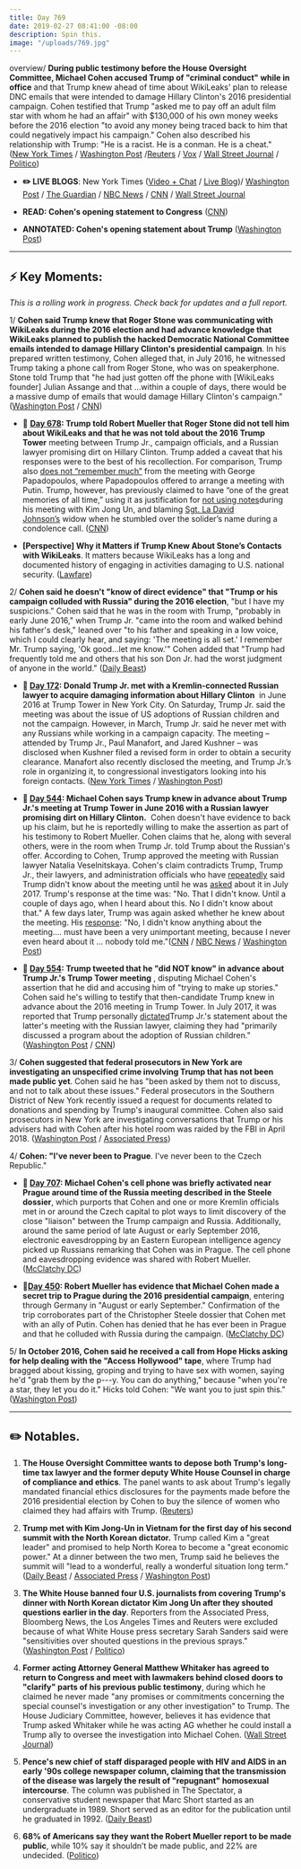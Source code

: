 ```yaml
---
title: Day 769
date: 2019-02-27 08:41:00 -08:00
description: Spin this.
image: "/uploads/769.jpg"
---
```


overview/ **During public testimony before the House Oversight Committee, Michael Cohen accused Trump of "criminal conduct" while in office** and that Trump knew ahead of time about WikiLeaks' plan to release DNC emails that were intended to damage Hillary Clinton's 2016 presidential campaign. Cohen testified that Trump "asked me to pay off an adult film star with whom he had an affair" with $130,000 of his own money weeks before the 2016 election "to avoid any money being traced back to him that could negatively impact his campaign." Cohen also described his relationship with Trump: "He is a racist. He is a conman. He is a cheat." ([New York Times](https://www.nytimes.com/2019/02/26/us/politics/michael-cohen-trump-congress.html) / [Washington Post](https://www.washingtonpost.com/world/national-security/michael-cohen-testimony/2019/02/27/089664f0-39fb-11e9-a2cd-307b06d0257b_story.html) /[Reuters](https://www.reuters.com/article/us-usa-trump-russia-cohen-idUSKCN1QG0IZ) / [Vox](https://www.vox.com/2019/2/26/18241180/michael-cohen-house-testimony-what-time-how-to-watch) / [Wall Street Journal](https://www.wsj.com/articles/cohen-to-say-trump-knew-about-wikileaks-talks-engaged-in-criminal-conduct-while-in-office-11551249532) / [Politico](https://www.politico.com/story/2019/02/26/cohen-trump-racist-conman-cheat-1189951))

* **✏️ LIVE BLOGS**: New York Times ([Video \+ Chat](https://www.nytimes.com/interactive/2019/02/27/us/politics/michael-cohen-testimony.html) / [Live Blog](https://www.nytimes.com/2019/02/27/us/politics/cohen-live-testimony.html))/ [Washington Post](https://www.washingtonpost.com/world/national-security/michael-cohen-testimony/2019/02/27/089664f0-39fb-11e9-a2cd-307b06d0257b_story.html) / [The Guardian](https://www.theguardian.com/us-news/live/2019/feb/27/michael-cohen-testimony-trump-news-latest-live-updates-hearing-payments-stormy-daniels-today) / [NBC News](https://www.nbcnews.com/politics/congress/live-blog/live-updates-michael-cohen-testimony-congress-n976196) / [CNN](https://www.cnn.com/politics/live-news/michael-cohen-testimony/index.html) / [Wall Street Journal](https://www.wsj.com/livecoverage/cohen-hearing-2019)

* **READ: Cohen's opening statement to Congress** ([CNN](https://www.cnn.com/2019/02/27/politics/cohen-testimony-read/index.html))

* **ANNOTATED: Cohen's opening statement about Trump** ([Washington Post](https://www.washingtonpost.com/politics/2019/02/27/michael-cohens-explosive-opening-statement-annotated/))

---

## ⚡️ Key Moments:

*This is a rolling work in progress. Check back for updates and a full report.*

1/ **Cohen said Trump knew that Roger Stone was communicating with WikiLeaks during the 2016 election and had advance knowledge that WikiLeaks planned to publish the hacked Democratic National Committee emails intended to damage Hillary Clinton's presidential campaign**. In his prepared written testimony, Cohen alleged that, in July 2016, he witnessed Trump taking a phone call from Roger Stone, who was on speakerphone. Stone told Trump that "he had just gotten off the phone with \[WikiLeaks founder\] Julian Assange and that …within a couple of days, there would be a massive dump of emails that would damage Hillary Clinton's campaign." ([Washington Post](https://www.washingtonpost.com/world/national-security/michael-cohen-testimony/2019/02/27/089664f0-39fb-11e9-a2cd-307b06d0257b_story.html) / [CNN](https://www.cnn.com/2019/02/27/politics/michael-cohen-testimony/index.html))

* 📌 **[Day 678](https://whatthefuckjusthappenedtoday.com/2018/11/28/day-678/): Trump told Robert Mueller that Roger Stone did not tell him about WikiLeaks and that he was not told about the 2016 Trump Tower** meeting between Trump Jr., campaign officials, and a Russian lawyer promising dirt on Hillary Clinton. Trump added a caveat that his responses were to the best of his recollection. For comparison, Trump also [does not “remember much”](https://whatthefuckjusthappenedtoday.com/2017/11/03/day-288/#1-trump-does-not-remember-much-from) from the meeting with George Papadopoulos, where Papadopoulos offered to arrange a meeting with Putin. Trump, however, has previously claimed to have “one of the great memories of all time,” using it as justification for [not using notes](https://whatthefuckjusthappenedtoday.com/2018/06/12/day-509/#trump-didnt-use-notes-for-his-meetin)during his meeting with Kim Jong Un, and blaming [Sgt. La David Johnson’s](https://whatthefuckjusthappenedtoday.com/2017/10/26/day-280/#7-trump-said-the-soldiers-widow-must) widow when he stumbled over the solider’s name during a condolence call. ([CNN](https://www.cnn.com/2018/11/28/politics/trump-mueller-answers-wikileaks-trump-tower/index.html))

* **\[Perspective\] Why it Matters if Trump Knew About Stone’s Contacts with WikiLeaks**. It matters because WikiLeaks has a long and documented history of engaging in activities damaging to U.S. national security. ([Lawfare](https://www.lawfareblog.com/why-it-matters-if-trump-knew-about-stones-contacts-wikileaks))

2/ **Cohen said he doesn't "know of direct evidence" that "Trump or his campaign colluded with Russia" during the 2016 election**, "but I have my suspicions." Cohen said that he was in the room with Trump, "probably in early June 2016," when Trump Jr. "came into the room and walked behind his father's desk," leaned over "to his father and speaking in a low voice, which I could clearly hear, and saying: 'The meeting is all set.' I remember Mr. Trump saying, 'Ok good…let me know.'" Cohen added that "Trump had frequently told me and others that his son Don Jr. had the worst judgment of anyone in the world." ([Daily Beast](https://www.thedailybeast.com/cohens-leaked-testimony-don-jr-had-the-worst-judgment-of-anyone-in-the-world-and-more))

* **📌 [Day 172](https://whatthefuckjusthappenedtoday.com/2017/07/10/Day-172/#1-donald-trump-jr-met-with-a-kremlin): Donald Trump Jr. met with a Kremlin-connected Russian lawyer to acquire damaging information about Hillary Clinton**  in June 2016 at Trump Tower in New York City. On Saturday, Trump Jr. said the meeting was about the issue of US adoptions of Russian children and not the campaign. However, in March, Trump Jr. said he never met with any Russians while working in a campaign capacity. The meeting – attended by Trump Jr., Paul Manafort, and Jared Kushner – was disclosed when Kushner filed a revised form in order to obtain a security clearance. Manafort also recently disclosed the meeting, and Trump Jr.’s role in organizing it, to congressional investigators looking into his foreign contacts. ([New York Times](https://www.nytimes.com/2017/07/09/us/politics/trump-russia-kushner-manafort.html) / [Washington Post](https://www.washingtonpost.com/news/the-fix/wp/2017/07/10/donald-trump-jr-just-contradicted-a-whole-bunch-of-white-house-denials-of-russian-contacts/))

* **📌 [Day 544](https://whatthefuckjusthappenedtoday.com/2018/07/27/day-554/#1-michael-cohen-says-trump-knew-in-a): Michael Cohen says Trump knew in advance about Trump Jr.'s meeting at Trump Tower in June 2016 with a Russian lawyer promising dirt on Hillary Clinton.**  Cohen doesn't have evidence to back up his claim, but he is reportedly willing to make the assertion as part of his testimony to Robert Mueller. Cohen claims that he, along with several others, were in the room when Trump Jr. told Trump about the Russian's offer. According to Cohen, Trump approved the meeting with Russian lawyer Natalia Veselnitskaya. Cohen's claim contradicts Trump, Trump Jr., their lawyers, and administration officials who have [repeatedly](https://whatthefuckjusthappenedtoday.com/2017/07/10/Day-172/#1-donald-trump-jr-met-with-a-kremlin) said Trump didn't know about the meeting until he was [asked](https://www.reuters.com/article/us-usa-trump-interview-highlights-idUSKBN19X34X) about it in July 2017. Trump's response at the time was: "No. That I didn't know. Until a couple of days ago, when I heard about this. No I didn't know about that." A few days later, Trump was again asked whether he knew about the meeting. His [response](https://www.nytimes.com/2017/07/19/us/politics/trump-interview-transcript.html): "No, I didn't know anything about the meeting…. must have been a very unimportant meeting, because I never even heard about it … nobody told me."([CNN](https://www.cnn.com/2018/07/26/politics/michael-cohen-donald-trump-june-2016-meeting-knowledge/index.html) / [NBC News](https://www.nbcnews.com/politics/politics-news/cohen-claims-trump-knew-2016-russia-meeting-source-says-n895141) / [Washington Post](https://www.washingtonpost.com/news/politics/wp/2018/07/27/the-trump-tower-meeting-increasing-looks-as-bad-for-trump-as-it-at-first-seemed/?utm_term=.2ce88189a735))

* **📌 [Day 554](https://whatthefuckjusthappenedtoday.com/2018/07/27/day-554/#2-trump-tweeted-that-he-did-not-know): Trump tweeted that he "did NOT know" in advance about Trump Jr.'s Trump Tower meeting** , disputing Michael Cohen's assertion that he did and accusing him of "trying to make up stories." Cohen said he's willing to testify that then-candidate Trump knew in advance about the 2016 meeting in Trump Tower. In July 2017, it was reported that Trump personally [dictated](https://whatthefuckjusthappenedtoday.com/2017/08/01/day-194/#1-trump-personally-dictated-trump-jr)Trump Jr.'s statement about the latter's meeting with the Russian lawyer, claiming they had "primarily discussed a program about the adoption of Russian children." ([Washington Post](https://www.washingtonpost.com/politics/trump-maintains-not-knowing-in-advance-about-meeting-with-russians-disputing-cohen-claim/2018/07/27/5e18f57a-9143-11e8-bcd5-9d911c784c38_story.html) / [CNN](https://www.cnn.com/2018/07/27/politics/donald-trump-reacts-michael-cohen-mueller/index.html))

3/ **Cohen suggested that federal prosecutors in New York are investigating an unspecified crime involving Trump that has not been made public yet**. Cohen said he has "been asked by them not to discuss, and not to talk about these issues." Federal prosecutors in the Southern District of New York recently issued a request for documents related to donations and spending by Trump's inaugural committee. Cohen also said prosecutors in New York are investigating conversations that Trump or his advisers had with Cohen after his hotel room was raided by the FBI in April 2018. ([Washington Post](https://www.washingtonpost.com/world/national-security/michael-cohen-testimony/2019/02/27/089664f0-39fb-11e9-a2cd-307b06d0257b_story.html) / [Associated Press](https://apnews.com/96a0af56e8e14c1a8956a3b484ef0c52))

4/ **Cohen: "I've never been to Prague**. I've never been to the Czech Republic."

* **📌 [Day 707](https://whatthefuckjusthappenedtoday.com/2018/12/27/day-707/#7-michael-cohens-cell-phone-was-brie): Michael Cohen's cell phone was briefly activated near Prague around time of the Russia meeting described in the Steele dossier**, which purports that Cohen and one or more Kremlin officials met in or around the Czech capital to plot ways to limit discovery of the close "liaison" between the Trump campaign and Russia. Additionally, around the same period of late August or early September 2016, electronic eavesdropping by an Eastern European intelligence agency picked up Russians remarking that Cohen was in Prague. The cell phone and eavesdropping evidence was shared with Robert Mueller. ([McClatchy DC](https://www.mcclatchydc.com/news/investigations/article219016820.html))

* **📌[Day 450](https://whatthefuckjusthappenedtoday.com/2018/04/14/day-450/#5-robert-mueller-has-evidence-that-m): Robert Mueller has evidence that Michael Cohen made a secret trip to Prague during the 2016 presidential campaign**, entering through Germany in "August or early September." Confirmation of the trip corroborates part of the Christopher Steele dossier that Cohen met with an ally of Putin. Cohen has denied that he has ever been in Prague and that he colluded with Russia during the campaign. ([McClatchy DC](http://www.mcclatchydc.com/news/politics-government/white-house/article208870264.html))

5/ **In October 2016, Cohen said he received a call from Hope Hicks asking for help dealing with the "Access Hollywood" tape**, where Trump had bragged about kissing, groping and trying to have sex with women, saying he'd "grab them by the p---y. You can do anything," because "when you're a star, they let you do it." Hicks told Cohen: "We want you to just spin this." ([Washington Post](https://www.washingtonpost.com/world/national-security/michael-cohen-testimony/2019/02/27/089664f0-39fb-11e9-a2cd-307b06d0257b_story.html))

---

## ✏️ Notables.

1. **The House Oversight Committee wants to depose both Trump's long-time tax lawyer and the former deputy White House Counsel in charge of compliance and ethics**. The panel wants to ask about Trump's legally mandated financial ethics disclosures for the payments made before the 2016 presidential election by Cohen to buy the silence of women who claimed they had affairs with Trump. ([Reuters](https://www.reuters.com/article/us-usa-trump-russia-lawyer-exclusive-idUSKCN1QG1WZ))

2. **Trump met with Kim Jong-Un in Vietnam for the first day of his second summit with the North Korean dictator.** Trump called Kim a "great leader" and promised to help North Korea to become a "great economic power." At a dinner between the two men, Trump said he believes the summit will "lead to a wonderful, really a wonderful situation long term." ([Daily Beast](https://www.thedailybeast.com/trump-hails-great-leader-kim-jong-un-to-open-second-summit) / [Associated Press](https://apnews.com/59ce7efa8b9f4dfa9fcf366c9cb607e3) / [Washington Post](http://www.washingtonpost.com/politics/thousands-of-miles-away-from-washington-trump-takes-aim-at-cohen/2019/02/27/223ae876-3a6a-11e9-b786-d6abcbcd212a_story.html))

3. **The White House banned four U.S. journalists from covering Trump's dinner with North Korean dictator Kim Jong Un after they shouted questions earlier in the day**. Reporters from the Associated Press, Bloomberg News, the Los Angeles Times and Reuters were excluded because of what White House press secretary Sarah Sanders said were "sensitivities over shouted questions in the previous sprays." ([Washington Post](https://www.washingtonpost.com/politics/white-house-bans-four-journalists-from-covering-trump-kim-dinner-because-of-shouted-questions/2019/02/27/36e1d26c-3a8d-11e9-a2cd-307b06d0257b_story.html) / [Politico](https://www.politico.com/story/2019/02/27/trump-kim-summit-2019-journalists-1190214))

4. **Former acting Attorney General Matthew Whitaker has agreed to return to Congress and meet with lawmakers behind closed doors to "clarify" parts of his previous public testimony**, during which he claimed he never made "any promises or commitments concerning the special counsel's investigation or any other investigation" to Trump. The House Judiciary Committee, however, believes it has evidence that Trump asked Whitaker while he was acting AG whether he could install a Trump ally to oversee the investigation into Michael Cohen. ([Wall Street Journal](http://www.wsj.com/articles/whitaker-agrees-to-request-to-return-to-house-to-clarify-testimony-11551230174))

5. **Pence's new chief of staff disparaged people with HIV and AIDS in an early '90s college newspaper column, claiming that the transmission of the disease was largely the result of "repugnant" homosexual intercourse**. The column was published in The Spectator, a conservative student newspaper that Marc Short started as an undergraduate in 1989. Short served as an editor for the publication until he graduated in 1992. ([Daily Beast](https://www.thedailybeast.com/pences-incoming-chief-of-staff-marc-short-disparaged-aids-victims-for-repugnant-gay-sex-in-college-column))

6. **68% of Americans say they want the Robert Mueller report to be made public**, while 10% say it shouldn’t be made public, and 22% are undecided. ([Politico](https://www.politico.com/story/2019/02/27/mueller-report-release-public-support-poll-1188068))